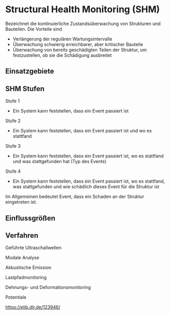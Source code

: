 # Structural Health Monitoring (SHM)
Bezeichnet die kontinuierliche Zustandsüberwachung von Strukturen und Bauteilen. Die Vorteile sind

- Verlängerung der regulären Wartungsintervalle
- Überwachung schwierig erreichbarer, aber kritischer Bauteile
- Überwachung von bereits geschädigten Teilen der Struktur, um festzustellen, ob sie die Schädigung ausbreitet

## Einsatzgebiete


## SHM Stufen

Stufe 1
-   Ein System kann feststellen, dass ein Event passiert ist

Stufe 2
-   Ein System kann feststellen, dass ein Event passiert ist und wo es stattfand

Stufe 3
-   Ein System kann feststellen, dass ein Event passiert ist, wo es stattfand und was stattgefunden hat (Typ des Events)

Stufe 4
-   Ein System kann feststellen, dass ein Event passiert ist, wo es stattfand, was stattgefunden und wie schädlich dieses Event für die Struktur ist

Im Allgemeinen bedeutet Event, dass ein Schaden an der Struktur eingetreten ist.



## Einflussgrößen



## Verfahren

Geführte Ultraschallwellen

Modale Analyse

Akkustische Emission

Lastpfadmonitoring

Dehnungs- und Deformationsmonitoring

Potentiale

https://elib.dlr.de/123946/